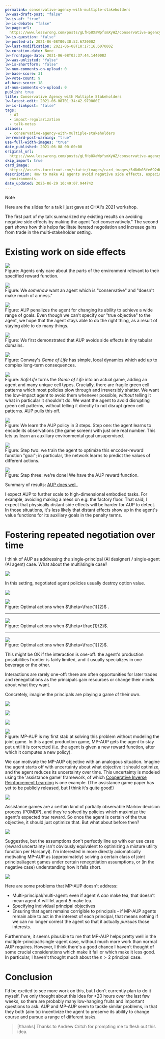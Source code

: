 ```yaml
---
permalink: conservative-agency-with-multiple-stakeholders
lw-was-draft-post: "false"
lw-is-af: "true"
lw-is-debate: "false"
lw-page-url: 
  https://www.lesswrong.com/posts/gLfHp8XaWpfsmXyWZ/conservative-agency-with-multiple-stakeholders
lw-is-question: "false"
lw-posted-at: 2021-06-08T00:30:52.672000Z
lw-last-modification: 2021-06-08T18:17:16.607000Z
lw-curation-date: None
lw-frontpage-date: 2021-06-08T03:37:44.144000Z
lw-was-unlisted: "false"
lw-is-shortform: "false"
lw-num-comments-on-upload: 0
lw-base-score: 31
lw-vote-count: 9
af-base-score: 18
af-num-comments-on-upload: 0
publish: true
title: Conservative Agency with Multiple Stakeholders
lw-latest-edit: 2021-06-08T01:34:42.979000Z
lw-is-linkpost: "false"
tags:
  - AI
  - impact-regularization
  - talk-notes
aliases:
  - conservative-agency-with-multiple-stakeholders
lw-reward-post-warning: "true"
use-full-width-images: "true"
date_published: 2021-06-08 00:00:00
original_url: 
  https://www.lesswrong.com/posts/gLfHp8XaWpfsmXyWZ/conservative-agency-with-multiple-stakeholders
skip_import: true
card_image: 
  https://assets.turntrout.com/static/images/card_images/5d8db03fe692d0a310f42ec0c249a6b2be892ea6e84ec762.png
description: How to make AI agents avoid negative side effects, especially in multi-stakeholder
  environments.
date_updated: 2025-06-29 16:49:07.944742
---
```












> [!note]
> Here are the slides for a talk I just gave at CHAI's 2021 workshop.

The first part of my talk summarized my existing results on avoiding negative side effects by making the agent "act conservatively." The second part shows how this helps facilitate iterated negotiation and increase gains from trade in the multi-stakeholder setting.

# Existing work on side effects

![](https://assets.turntrout.com/static/images/posts/5d8db03fe692d0a310f42ec0c249a6b2be892ea6e84ec762.avif)
<br/>Figure: Agents only care about the parts of the environment relevant to their specified reward function.

![](https://assets.turntrout.com/static/images/posts/11973d84ffe3b4c8b56ebfe90261e336e126ad93cdda39a5.avif)
<br/>Figure: We _somehow_ want an agent which is "conservative" and "doesn't make much of a mess."

![](https://assets.turntrout.com/static/images/posts/19247989a8c519fbc27fc9d100129444d4ca2f86968a9a8b.avif)
<br/>Figure: AUP penalizes the agent for changing its ability to achieve a wide range of goals. Even though we can't specify our "true objective" to the agent, we hope that the agent stays able to do the right thing, as a result of staying able to do many things.

![](https://assets.turntrout.com/static/images/posts/27b61d7c2b20d763836e0f4205fc5cb0b043d8c999d9513b.avif)
<br/>Figure: We first demonstrated that AUP avoids side effects in tiny tabular domains.

![](https://assets.turntrout.com/static/images/posts/2b563e34fa6fa1f80fcf5992515e3911668f03e0297e547b.avif)
<br/>Figure: Conway's _Game of Life_ has simple, local dynamics which add up to complex long-term consequences.

![](https://assets.turntrout.com/static/images/posts/bc36232e143377cc3fb23ec0eaf31d162c17fa41698f8356.avif)
<br/>Figure: _SafeLife_ turns the _Game of Life_ into an actual game, adding an agent and many unique cell types. Crucially, there are fragile green cell patterns which most policies plow through and irreversibly shatter. We want the low-impact agent to avoid them whenever possible, _without_ telling it what in particular it shouldn't do. We want the agent to avoid disrupting green cell patterns, without telling it directly to not disrupt green cell patterns. AUP pulls this off.

![](https://assets.turntrout.com/static/images/posts/ec7027afd67e6d8d0d76cdf6f6f0ce4f1ca66561460c376e.avif)
<br/>Figure: We learn the AUP policy in 3 steps. Step one: the agent learns to encode its observations (the game screen) with just one real number. This lets us learn an auxiliary environmental goal unsupervised.

![](https://assets.turntrout.com/static/images/posts/8e06d19568bf8cf2aa3f1ae7cb68237f739e7e8526d16e69.avif)
<br/>Figure: Step two: we train the agent to optimize this encoder-reward function "goal"; in particular, the network learns to predict the values of different actions.

![](https://assets.turntrout.com/static/images/posts/ceedff3b01f8e4dd70c483030f9855e623643aa85c40b226.avif)
<br/>Figure: Step three: we're done! We have the AUP reward function.

Summary of results: [AUP does well.](https://avoiding-side-effects.github.io/)

I expect AUP to further scale to high-dimensional embodied tasks. For example, avoiding making a mess on e.g. the factory floor. That said, I expect that physically distant side effects will be harder for AUP to detect. In those situations, it's less likely that distant effects show up in the agent's value functions for its auxiliary goals in the penalty terms.

# Fostering repeated negotiation over time

I think of AUP as addressing the single-principal (AI designer) / single-agent (AI agent) case. What about the multi/single case?

![](https://assets.turntrout.com/static/images/posts/41b1a2924d3be8196845296b9d719eb0a14dfb72ddc63326.avif)

In this setting, negotiated agent policies usually destroy option value.

![](https://assets.turntrout.com/static/images/posts/option-value-multiple-stakeholders-conservative-agency.avif)

![](https://assets.turntrout.com/static/images/posts/mp-aup-large-theta.avif)
<br/>Figure: Optimal actions when $\theta>\frac{1}{2}$ .

<hr/>

![](https://assets.turntrout.com/static/images/posts/mp-aup-small-theta.avif)
<br/>Figure: Optimal actions when $\theta<\frac{1}{2}$.

<hr/>

![](https://assets.turntrout.com/static/images/posts/mp-aup-half-theta.avif)
<br/>Figure: Optimal actions when $\theta=\frac{1}{2}$.

This might be OK if the interaction is one-off: the agent's production possibilities frontier is fairly limited, and it usually specializes in one beverage or the other.

Interactions are rarely one-off: there are often opportunities for later trades and renegotiations as the principals gain resources or change their minds about what they want.

Concretely, imagine the principals are playing a game of their own.

![](https://assets.turntrout.com/static/images/posts/b54a0b7ddc089960a2a5ae1035ddf99beb74a154ddbe2f55.avif)

![](https://assets.turntrout.com/static/images/posts/5d52ab1d3ba4d05d08be7de2f50b3ef0779c812f2cc23d87.avif)

![](https://assets.turntrout.com/static/images/posts/4b77c2d3940413257bd7ee175cdc0804555877a1a7f553aa.avif)

![](https://assets.turntrout.com/static/images/posts/b02a85f9bec27245725211e667061d61fc401fb75fee59bd.avif)
<br/>Figure: MP-AUP is my first stab at solving this problem without modeling the joint game. In this agent production game, MP-AUP gets the agent to stay put until it is corrected (i.e. the agent is given a new reward function, after which it computes a new policy).

We can motivate the MP-AUP objective with an analogous situation. Imagine the agent starts off with uncertainty about what objective it should optimize, and the agent reduces its uncertainty over time. This uncertainty is modeled using the 'assistance game' framework, of which [Cooperative Inverse Reinforcement Learning](https://papers.nips.cc/paper/6420-cooperative-inverse-reinforcement-learning) is one example. (The assistance game paper has yet to be publicly released, but I think it's quite good!)

![](https://assets.turntrout.com/static/images/posts/time-step-mp-aup.avif)

Assistance games are a certain kind of partially observable Markov decision process (POMDP), and they're solved by policies which maximize the agent's expected _true_ reward. So once the agent is certain of the true objective, it should just optimize that. But what about before then?

![](https://assets.turntrout.com/static/images/posts/solve-mp-aup.avif)

Suggestive, but the assumptions don't perfectly line up with our use case (reward uncertainty isn't obviously equivalent to optimizing a mixture utility function per Harsanyi). I'm interested in more directly axiomatically motivating MP-AUP as (approximately) solving a certain class of joint principal/agent games under certain renegotiation assumptions, or (in the negative case) understanding how it falls short.

![](https://assets.turntrout.com/static/images/posts/multi-agent-similarities-mp-aup.avif)

Here are some problems that MP-AUP doesn't address:

- Multi-principal/multi-agent: even if agent A _can_ make tea, that doesn’t mean agent _A_ will let agent _B_ make tea.
- Specifying individual principal objectives
- Ensuring that agent remains corrigible to principals - if MP-AUP agents remain able to act in the interest of each principal, that means nothing if we can no longer correct the agent so that it actually _pursues_ those interests.

Furthermore, it seems plausible to me that MP-AUP helps pretty well in the multiple-principal/single-agent case, without much more work than normal AUP requires. However, I think there's a good chance I haven't thought of some crucial considerations which make it fail or which make it less good. In particular, I haven't thought much about the $n>2$ principal case.

# Conclusion

I'd be excited to see more work on this, but I don't currently plan to do it myself. I've only thought about this idea for <20 hours over the last few weeks, so there are probably many low-hanging fruits and important questions to ask. AUP and MP-AUP seem to tackle similar problems, in that they both (aim to) incentivize the agent to preserve its ability to change course and pursue a range of different tasks.

> [!thanks]
> Thanks to Andrew Critch for prompting me to flesh out this idea.
